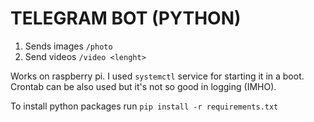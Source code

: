 # TELEGRAM BOT (PYTHON)

1. Sends images `/photo`
1. Send videos `/video <lenght>`

Works on raspberry pi. I used `systemctl` service for starting it in a boot. Crontab can be also used but it's not so good in logging (IMHO).

To install python packages run `pip install -r requirements.txt`
